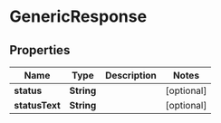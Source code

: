 

# GenericResponse

## Properties

Name | Type | Description | Notes
------------ | ------------- | ------------- | -------------
**status** | **String** |  |  [optional]
**statusText** | **String** |  |  [optional]




